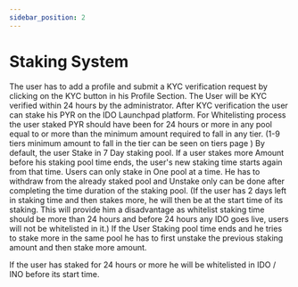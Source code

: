 ```yaml
---
sidebar_position: 2
---
```


# Staking System

The user has to add a profile and submit a KYC verification request by clicking on the KYC button in his Profile Section. The User will be KYC verified within 24 hours by the administrator. 
After KYC verification the user can stake his PYR on the IDO Launchpad platform. 
For Whitelisting process the user staked PYR should have been for 24 hours or more in any pool equal to or more than the minimum amount required to fall in any tier. (1-9 tiers minimum amount to fall in the tier can be seen  on tiers page )
By default, the user Stake in 7 Day staking pool. If a user stakes more Amount before his staking pool time ends, the user's new staking time starts again from that time.
Users can only stake in One pool at a time. He has to withdraw from the already staked pool and Unstake only can be done after completing the time duration of the staking pool. (If the user has 2 days left in staking time and then stakes more, he will then be at the start time of its staking. This will provide him a disadvantage as whitelist staking time should be more than 24 hours and before 24 hours any IDO goes live, users will not be whitelisted in it.)
If the User Staking pool time ends and he tries to stake more in the same pool he has to first unstake the previous staking amount and then stake more amount.

If the user has staked for 24 hours or more he will be whitelisted in IDO / INO before its start time. 


